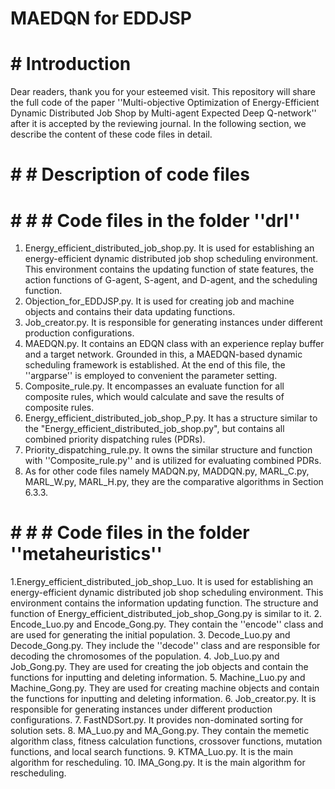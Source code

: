 # MAEDQN for EDDJSP
# # Introduction
  Dear readers, thank you for your esteemed visit. This repository will share the full code of the paper ''Multi-objective Optimization of Energy-Efficient Dynamic Distributed Job Shop by Multi-agent Expected Deep Q-network'' after it is accepted by the reviewing journal. In the following section, we describe the content of these code files in detail.
# # # Description of code files
# # # # Code files in the folder ''drl''
1. Energy_efficient_distributed_job_shop.py. It is used for establishing an energy-efficient dynamic distributed job shop scheduling environment. This environment contains the updating function of state features, the action functions of G-agent, S-agent, and D-agent, and the scheduling function.
2. Objection_for_EDDJSP.py. It is used for creating job and machine objects and contains their data updating functions.
3. Job_creator.py. It is responsible for generating instances under different production configurations.
4. MAEDQN.py. It contains an EDQN class with an experience replay buffer and a target network. Grounded in this, a MAEDQN-based dynamic scheduling framework is established. At the end of this file, the ''argparse'' is employed to convenient the parameter setting.
5. Composite_rule.py. It encompasses an evaluate function for all composite rules, which would calculate and save the results of composite rules.
6. Energy_efficient_distributed_job_shop_P.py. It has a structure similar to the "Energy_efficient_distributed_job_shop.py", but contains all combined priority dispatching rules (PDRs).
7. Priority_dispatching_rule.py. It owns the similar structure and function with ''Composite_rule.py'' and is utilized for evaluating combined PDRs.
8. As for other code files namely MADQN.py, MADDQN.py, MARL_C.py, MARL_W.py, MARL_H.py, they are the comparative algorithms in Section 6.3.3.
# # # # Code files in the folder ''metaheuristics''
1.Energy_efficient_distributed_job_shop_Luo. It is used for establishing an energy-efficient dynamic distributed job shop scheduling environment. This environment contains the information updating function. The structure and function of Energy_efficient_distributed_job_shop_Gong.py is similar to it.
2. Encode_Luo.py and Encode_Gong.py. They contain the ''encode'' class and are used for generating the initial population.
3. Decode_Luo.py and Decode_Gong.py. They include the ''decode'' class and are responsible for decoding the chromosomes of the population. 
4. Job_Luo.py and Job_Gong.py. They are used for creating the job objects and contain the functions for inputting and deleting information.
5. Machine_Luo.py and Machine_Gong.py. They are used for creating machine objects and contain the functions for inputting and deleting information.
6. Job_creator.py. It is responsible for generating instances under different production configurations.
7. FastNDSort.py. It provides non-dominated sorting for solution sets.
8. MA_Luo.py and MA_Gong.py. They contain the memetic algorithm class, fitness calculation functions, crossover functions, mutation functions, and local search functions.
9. KTMA_Luo.py. It is the main algorithm for rescheduling.
10. IMA_Gong.py. It is the main algorithm for rescheduling.
